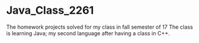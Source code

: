 # Java_Class_2261
The homework projects solved for my class in fall semester of 17
The class is learning Java; my second language after having a class in C++.
